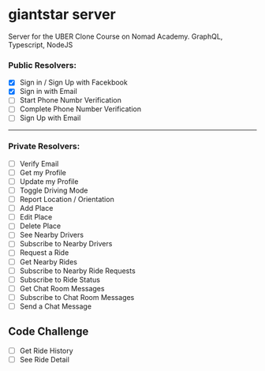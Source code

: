 # giantstar server
Server for the UBER Clone Course on Nomad Academy. GraphQL, Typescript, NodeJS

### Public Resolvers:

- [X] Sign in / Sign Up with Facekbook
- [X] Sign in with Email
- [ ] Start Phone Numbr Verification
- [ ] Complete Phone Number Verification
- [ ] Sign Up with Email
---

### Private Resolvers:

- [ ] Verify Email
- [ ] Get my Profile
- [ ] Update my Profile
- [ ] Toggle Driving Mode
- [ ] Report Location / Orientation
- [ ] Add Place
- [ ] Edit Place
- [ ] Delete Place
- [ ] See Nearby Drivers
- [ ] Subscribe to Nearby Drivers
- [ ] Request a Ride
- [ ] Get Nearby Rides
- [ ] Subscribe to Nearby Ride Requests
- [ ] Subscribe to Ride Status
- [ ] Get Chat Room Messages
- [ ] Subscribe to Chat Room Messages
- [ ] Send a Chat Message

## Code Challenge

- [ ] Get Ride History
- [ ] See Ride Detail